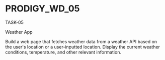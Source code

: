 # PRODIGY_WD_05
TASK-05

Weather App

Build a web page that fetches weather data from a weather API based on the user's location or a user-inputted location. Display the current weather conditions, temperature, and other relevant information.
